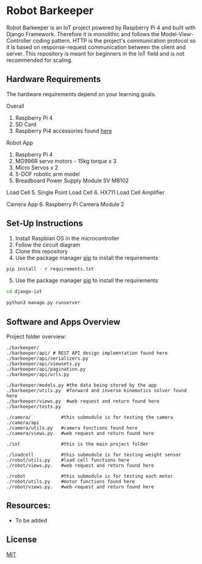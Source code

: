# Robot Barkeeper

Robot Barkeeper is an IoT project powered by Raspberry Pi 4 and built with Django Framework. Therefore it is monolithic and follows the Model-View-Controller coding pattern. HTTP is the project's communication protocol so it is based on response-request communication between the client and server. This repository is meant for beginners in the IoT field and is not recommended for scaling.

## Hardware Requirements
The hardware requirements depend on your learning goals.

Overall
1. Raspberry Pi 4
2. SD Card
2. Raspberry Pi4 accessories found [here](https://magpi.raspberrypi.com/articles/set-up-raspberry-pi-4)

Robot App
1. Raspberry Pi 4
2. MG996R servo motors - 15kg torque x 3
3. Micro Servos x 2
4. 5-DOF robotic arm model
5. Breadboard Power Supply Module 5V MB102

Load Cell
5. Single Point Load Cell
6. HX711 Load Cell Amplifier

Camera App
6. Raspberry Pi Camera Module 2

## Set-Up Instructions
1. Install Raspbian OS in the microcontroller
2. Follow the circuit diagram
3. Clone this repository
4. Use the package manager [pip](https://pip.pypa.io/en/stable/) to install the requirements

```bash
pip install - r requirements.txt
```
5. Use the package manager [pip](https://pip.pypa.io/en/stable/) to install the requirements

```bash
cd django-iot
```

```bash
python3 manage.py runserver
```

## Software and Apps Overview

Project folder overview:

```
./barkeeper/
./barkeeper/api/ # REST API design implemntation found here
./barkeeper/api/serializers.py
./barkeeper/api/viewsets.py
./barkeeper/api/pagination.py
./barkeeper/api/urls.py

./barkeeper/models.py #the data being stored by the app
./barkeeper/utils.py  #forward and inverse kinematics solver found here
./barkeeper/views.py  #web request and return found here
./barkeeper/tests.py

./camera/           #this submodule is for testing the camera
./camera/api
./camera/utils.py   #camera functions found here
./camera/views.py.  #web request and return found here

./iot               #this is the main project folder

./loadcell          #this submodule is for testing weight sensor
./robot/utils.py    #load cell functions here
./robot/views.py.   #web request and return found here

./robot             #this submodule is for testing each motor
./robot/utils.py    #motor functions found here
./robot/views.py.   #web request and return found here

```

## Resources:
* To be added

## License
[MIT](https://choosealicense.com/licenses/mit/)
